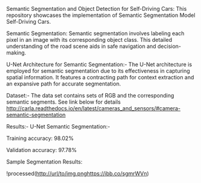 Semantic Segmentation and Object Detection for Self-Driving Cars:
This repository showcases the implementation of Semantic Segmentation Model Self-Driving Cars.

Semantic Segmentation:
Semantic segmentation involves labeling each pixel in an image with its corresponding object class. This detailed understanding of the road scene aids in safe navigation and decision-making.

U-Net Architecture for Semantic Segmentation:-
The U-Net architecture is employed for semantic segmentation due to its effectiveness in capturing spatial information. It features a contracting path for context extraction and an expansive path for accurate segmentation.

Dataset:-
The data set contains sets of RGB and the corresponding semantic segments.
See link below for details
http://carla.readthedocs.io/en/latest/cameras_and_sensors/#camera-semantic-segmentation


Results:-
U-Net Semantic Segmentation:-

Training accuracy: 98.02%

Validation accuracy: 97.78%

Sample Segmentation Results:

!processed([http://url/to/img.png](https://ibb.co/sgmrWVn)https://ibb.co/sgmrWVn)

